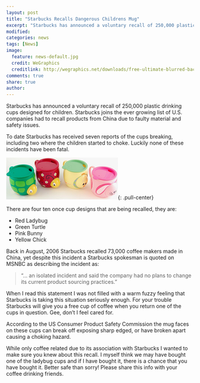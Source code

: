 ```yaml
---
layout: post
title: "Starbucks Recalls Dangerous Childrens Mug"
excerpt: "Starbucks has announced a voluntary recall of 250,000 plastic drinking cups designed for children."
modified: 
categories: news
tags: [News]
image:
  feature: news-default.jpg
  credit: WeGraphics
  creditlink: http://wegraphics.net/downloads/free-ultimate-blurred-background-pack/
comments: true
share: true
author: 
---
```

Starbucks has announced a voluntary recall of 250,000 plastic drinking cups designed for children. Starbucks joins the ever growing list of U.S. companies had to recall products from China due to faulty material and safety issues.

To date Starbucks has received seven reports of the cups breaking, including two where the children started to choke. Luckily none of these incidents have been fatal.

![Starbucks Recall](/images/recall.png){: .pull-center}

There are four ten once cup designs that are being recalled, they are:

* Red Ladybug
* Green Turtle
* Pink Bunny
* Yellow Chick

Back in August, 2006 Starbucks recalled 73,000 coffee makers made in China, yet despite this incident a Starbucks spokesman is quoted on MSNBC as describing the incident as:

> “… an isolated incident and said the company had no plans to change its current product sourcing practices.”

When I read this statement I was not filled with a warm fuzzy feeling that Starbucks is taking this situation seriously enough.  For your trouble Starbucks will give you a free cup of coffee when you return one of the cups in question.  Gee, don’t I feel cared for.

According to the US Consumer Product Safety Commission the mug faces on these cups can break off exposing sharp edged, or have broken apart causing a choking hazard.

While only coffee related due to its association with Starbucks I wanted to make sure you knew about this recall.  I myself think we may have bought one of the ladybug cups and if I have bought it, there is a chance that you have bought it.  Better safe than sorry! Please share this info with your coffee drinking friends.
